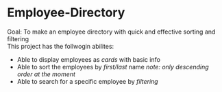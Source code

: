 # Employee-Directory
Goal: To make an employee directory with quick and effective sorting and filtering<br>
This project has the follwogin abilites:
- Able to display employees as *cards* with basic info
- Able to sort the employees by *first/last* name *note: only descending order at the moment*
- Able to search for a specific employee by *filtering*